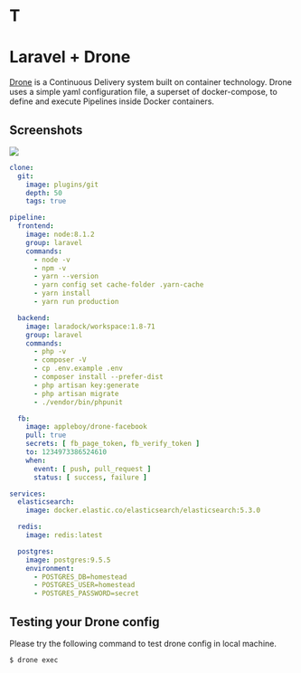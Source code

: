 # T

# Laravel + Drone

[Drone](https://github.com/drone/drone) is a Continuous Delivery system built on container technology. Drone uses a simple yaml configuration file, a superset of docker-compose, to define and execute Pipelines inside Docker containers.

## Screenshots

<img src="resources/assets/images/screen.png" />

```yml
clone:
  git:
    image: plugins/git
    depth: 50
    tags: true

pipeline:
  frontend:
    image: node:8.1.2
    group: laravel
    commands:
      - node -v
      - npm -v
      - yarn --version
      - yarn config set cache-folder .yarn-cache
      - yarn install
      - yarn run production

  backend:
    image: laradock/workspace:1.8-71
    group: laravel
    commands:
      - php -v
      - composer -V
      - cp .env.example .env
      - composer install --prefer-dist
      - php artisan key:generate
      - php artisan migrate
      - ./vendor/bin/phpunit

  fb:
    image: appleboy/drone-facebook
    pull: true
    secrets: [ fb_page_token, fb_verify_token ]
    to: 1234973386524610
    when:
      event: [ push, pull_request ]
      status: [ success, failure ]

services:
  elasticsearch:
    image: docker.elastic.co/elasticsearch/elasticsearch:5.3.0

  redis:
    image: redis:latest

  postgres:
    image: postgres:9.5.5
    environment:
      - POSTGRES_DB=homestead
      - POSTGRES_USER=homestead
      - POSTGRES_PASSWORD=secret
```

## Testing your Drone config

Please try the following command to test drone config in local machine.

```sh
$ drone exec
``` 

